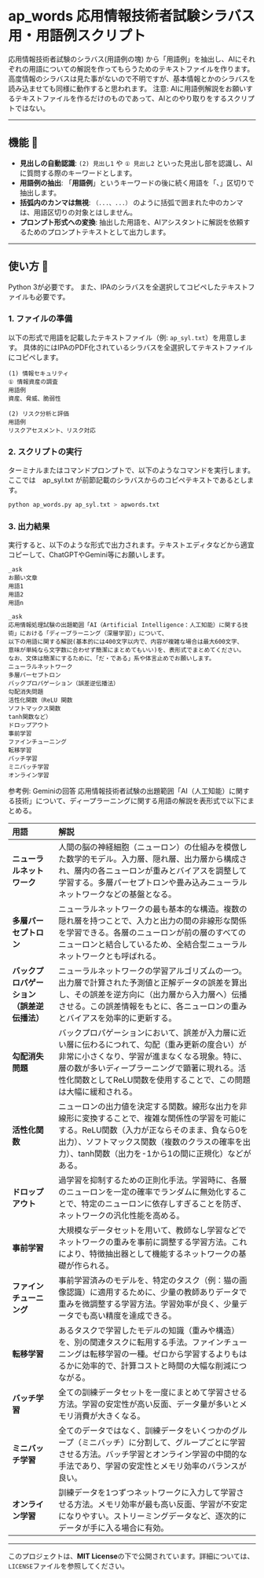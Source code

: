 # ap_words 応用情報技術者試験シラバス用・用語例スクリプト

応用情報技術者試験のシラバス(用語例の塊) から「用語例」を抽出し、AIにそれぞれの用語についての解説を作ってもらうためのテキストファイルを作ります。
高度情報のシラバスは見た事がないので不明ですが、基本情報とかのシラバスを読み込ませても同様に動作すると思われます。
注意: AIに用語例解説をお願いするテキストファイルを作るだけのものであって、AIとのやり取りをするスクリプトではない。

-----

## 機能 📝

  * **見出しの自動認識**: `(2) 見出し1` や `① 見出し2` といった見出し部を認識し、AIに質問する際のキーワードとします。
  * **用語例の抽出**: 「**用語例**」というキーワードの後に続く用語を「、」区切りで抽出します。
  * **括弧内のカンマは無視**: `（...、...）` のように括弧で囲まれた中のカンマは、用語区切りの対象とはしません。
  * **プロンプト形式への変換**: 抽出した用語を、AIアシスタントに解説を依頼するためのプロンプトテキストとして出力します。

-----

## 使い方 🚀

Python 3が必要です。
また、IPAのシラバスを全選択してコピペしたテキストファイルも必要です。

### 1\. ファイルの準備

以下の形式で用語を記載したテキストファイル（例: `ap_syl.txt`）を用意します。
具体的にはIPAのPDF化されているシラバスを全選択してテキストファイルにコピペします。

```text
(1) 情報セキュリティ
① 情報資産の調査
用語例
資産、脅威、脆弱性

(2) リスク分析と評価
用語例
リスクアセスメント、リスク対応
```

### 2\. スクリプトの実行

ターミナルまたはコマンドプロンプトで、以下のようなコマンドを実行します。
ここでは　ap_syl.txt が前節記載のシラバスからのコピペテキストであるとします。

```sh
python ap_words.py ap_syl.txt > apwords.txt
```

### 3\. 出力結果

実行すると、以下のような形式で出力されます。テキストエディタなどから適宜コピーして、ChatGPTやGemini等にお願いします。

```text
_ask
お願い文章
用語1
用語2
用語n
```

```text
_ask
応用情報処理試験の出題範囲「AI（Artificial Intelligence：人工知能）に関する技術」における「ディープラーニング（深層学習）」について、
以下の用語に関する解説(基本的には400文字以内で、内容が複雑な場合は最大600文字、
意味が単純なら文字数に合わせず簡潔にまとめてもいい)を、表形式でまとめてください。
なお、文体は簡潔にするために、「だ・である」系や体言止めでお願いします。
ニューラルネットワーク
多層パーセプトロン
バックプロパゲーション（誤差逆伝播法）
勾配消失問題
活性化関数（ReLU 関数
ソフトマックス関数
tanh関数など）
ドロップアウト
事前学習
ファインチューニング
転移学習
バッチ学習
ミニバッチ学習
オンライン学習
```

参考例: Geminiの回答
応用情報技術者試験の出題範囲「AI（人工知能）に関する技術」について、ディープラーニングに関する用語の解説を表形式で以下にまとめる。

| 用語 | 解説 |
|:---|:---|
| **ニューラルネットワーク** | 人間の脳の神経細胞（ニューロン）の仕組みを模倣した数学的モデル。入力層、隠れ層、出力層から構成され、層内の各ニューロンが重みとバイアスを調整して学習する。多層パーセプトロンや畳み込みニューラルネットワークなどの基盤となる。 |
| **多層パーセプトロン** | ニューラルネットワークの最も基本的な構造。複数の隠れ層を持つことで、入力と出力の間の非線形な関係を学習できる。各層のニューロンが前の層のすべてのニューロンと結合しているため、全結合型ニューラルネットワークとも呼ばれる。 |
| **バックプロパゲーション（誤差逆伝播法）** | ニューラルネットワークの学習アルゴリズムの一つ。出力層で計算された予測値と正解データの誤差を算出し、その誤差を逆方向に（出力層から入力層へ）伝播させる。この誤差情報をもとに、各ニューロンの重みとバイアスを効率的に更新する。 |
| **勾配消失問題** | バックプロパゲーションにおいて、誤差が入力層に近い層に伝わるにつれて、勾配（重み更新の度合い）が非常に小さくなり、学習が進まなくなる現象。特に、層の数が多いディープラーニングで顕著に現れる。活性化関数としてReLU関数を使用することで、この問題は大幅に緩和される。 |
| **活性化関数** | ニューロンの出力値を決定する関数。線形な出力を非線形に変換することで、複雑な関係性の学習を可能にする。ReLU関数（入力が正ならそのまま、負なら0を出力）、ソフトマックス関数（複数のクラスの確率を出力）、tanh関数（出力を-1から1の間に正規化）などがある。 |
| **ドロップアウト** | 過学習を抑制するための正則化手法。学習時に、各層のニューロンを一定の確率でランダムに無効化することで、特定のニューロンに依存しすぎることを防ぎ、ネットワークの汎化性能を高める。 |
| **事前学習** | 大規模なデータセットを用いて、教師なし学習などでネットワークの重みを事前に調整する学習方法。これにより、特徴抽出器として機能するネットワークの基礎が作られる。 |
| **ファインチューニング** | 事前学習済みのモデルを、特定のタスク（例：猫の画像認識）に適用するために、少量の教師ありデータで重みを微調整する学習方法。学習効率が良く、少量データでも高い精度を達成できる。 |
| **転移学習** | あるタスクで学習したモデルの知識（重みや構造）を、別の関連タスクに転用する手法。ファインチューニングは転移学習の一種。ゼロから学習するよりもはるかに効率的で、計算コストと時間の大幅な削減につながる。 |
| **バッチ学習** | 全ての訓練データセットを一度にまとめて学習させる方法。学習の安定性が高い反面、データ量が多いとメモリ消費が大きくなる。 |
| **ミニバッチ学習** | 全てのデータではなく、訓練データをいくつかのグループ（ミニバッチ）に分割して、グループごとに学習させる方法。バッチ学習とオンライン学習の中間的な手法であり、学習の安定性とメモリ効率のバランスが良い。 |
| **オンライン学習** | 訓練データを1つずつネットワークに入力して学習させる方法。メモリ効率が最も高い反面、学習が不安定になりやすい。ストリーミングデータなど、逐次的にデータが手に入る場合に有効。 |

-----


このプロジェクトは、**MIT License**の下で公開されています。詳細については、`LICENSE`ファイルを参照してください。
